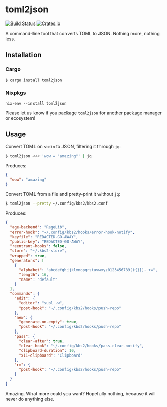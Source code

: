 toml2json
=========

[![Build Status](https://img.shields.io/github/workflow/status/woodruffw/toml2json/CI/main)](https://github.com/woodruffw/toml2json/actions?query=workflow%3ACI)
[![Crates.io](https://img.shields.io/crates/v/toml2json)](https://crates.io/crates/toml2json)

A command-line tool that converts TOML to JSON. Nothing more, nothing less.

## Installation

### Cargo

```
$ cargo install toml2json
```

### Nixpkgs

```
nix-env --install toml2json
```

Please let us know if you package `toml2json` for another package manager or ecosystem!

## Usage

Convert TOML on `stdin` to JSON, filtering it through `jq`:

```bash
$ toml2json <<< 'wow = "amazing"' | jq
```

Produces:

```json
{
  "wow": "amazing"
}
```

Convert TOML from a file and pretty-print it without `jq`:

```bash
$ toml2json --pretty ~/.config/kbs2/kbs2.conf
```

Produces:

```json
{
  "age-backend": "RageLib",
  "error-hook": "~/.config/kbs2/hooks/error-hook-notify",
  "keyfile": "REDACTED-GO-AWAY",
  "public-key": "REDACTED-GO-AWAY",
  "reentrant-hooks": false,
  "store": "~/.kbs2-store",
  "wrapped": true,
  "generators": [
    {
      "alphabet": "abcdefghijklmnopqrstuvwxyz0123456789(){}[]-_+=",
      "length": 16,
      "name": "default"
    }
  ],
  "commands": {
    "edit": {
      "editor": "subl -w",
      "post-hook": "~/.config/kbs2/hooks/push-repo"
    },
    "new": {
      "generate-on-empty": true,
      "post-hook": "~/.config/kbs2/hooks/push-repo"
    },
    "pass": {
      "clear-after": true,
      "clear-hook": "~/.config/kbs2/hooks/pass-clear-notify",
      "clipboard-duration": 10,
      "x11-clipboard": "Clipboard"
    },
    "rm": {
      "post-hook": "~/.config/kbs2/hooks/push-repo"
    }
  }
}
```

Amazing. What more could you want? Hopefully nothing, because it will never do anything else.
